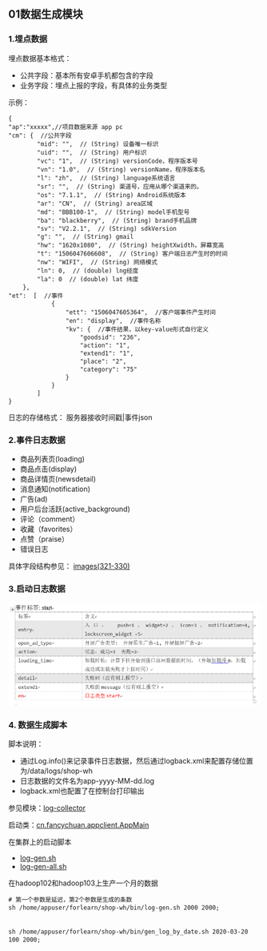 ## 01数据生成模块

### 1.埋点数据
埋点数据基本格式：
- 公共字段：基本所有安卓手机都包含的字段
- 业务字段：埋点上报的字段，有具体的业务类型

示例：
```
{
"ap":"xxxxx",//项目数据来源 app pc
"cm": {  //公共字段
		"mid": "",  // (String) 设备唯一标识
        "uid": "",  // (String) 用户标识
        "vc": "1",  // (String) versionCode，程序版本号
        "vn": "1.0",  // (String) versionName，程序版本名
        "l": "zh",  // (String) language系统语言
        "sr": "",  // (String) 渠道号，应用从哪个渠道来的。
        "os": "7.1.1",  // (String) Android系统版本
        "ar": "CN",  // (String) area区域
        "md": "BBB100-1",  // (String) model手机型号
        "ba": "blackberry",  // (String) brand手机品牌
        "sv": "V2.2.1",  // (String) sdkVersion
        "g": "",  // (String) gmail
        "hw": "1620x1080",  // (String) heightXwidth，屏幕宽高
        "t": "1506047606608",  // (String) 客户端日志产生时的时间
        "nw": "WIFI",  // (String) 网络模式
        "ln": 0,  // (double) lng经度
        "la": 0  // (double) lat 纬度
    },
"et":  [  //事件
            {
                "ett": "1506047605364",  //客户端事件产生时间
                "en": "display",  //事件名称
                "kv": {  //事件结果，以key-value形式自行定义
                    "goodsid": "236",
                    "action": "1",
                    "extend1": "1",
                    "place": "2",
                    "category": "75"
                }
            }
        ]
}

```

日志的存储格式： 服务器接收时间戳|事件json

### 2.事件日志数据
- 商品列表页(loading)
- 商品点击(display)
- 商品详情页(newsdetail)
- 消息通知(notification)
- 广告(ad)
- 用户后台活跃(active_background)
- 评论（comment）
- 收藏（favorites）
- 点赞（praise）
- 错误日志

具体字段结构参见： [images(321-330)](images/)

### 3.启动日志数据

![image](images/331启动日志数据.png)

### 4. 数据生成脚本
脚本说明：
- 通过Log.info()来记录事件日志数据，然后通过logback.xml来配置存储位置为/data/logs/shop-wh
- 日志数据的文件名为app-yyyy-MM-dd.log
- logback.xml也配置了在控制台打印输出

参见模块：[log-collector](log-collector)

启动类：[cn.fancychuan.appclient.AppMain](log-collector/src/main/java/cn/fancychuan/appclient/AppMain.java)

在集群上的启动脚本
- [log-gen.sh](log-collector/bin/log-gen.sh)
- [log-gen-all.sh](log-collector/bin/log-gen-all.sh)

在hadoop102和hadoop103上生产一个月的数据
```
# 第一个参数是延迟，第2个参数是生成的条数
sh /home/appuser/forlearn/shop-wh/bin/log-gen.sh 2000 2000;


sh /home/appuser/forlearn/shop-wh/bin/gen_log_by_date.sh 2020-03-20 100 2000;
```